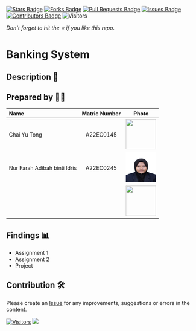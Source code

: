 [![Stars Badge](https://img.shields.io/github/stars/jjn7702/SECJ2013-DSA)](https://github.com/jjn7702/SECJ2013-DSA/Submission/Sample/stargazers)
[![Forks Badge](https://img.shields.io/github/forks/jjn7702/SECJ2013-DSA)](https://github.com/jjn7702/SECJ2013-DSA/Submission/Sample/network/members)
[![Pull Requests Badge](https://img.shields.io/github/issues-pr/jjn7702/SECJ2013-DSA)](https://github.com/jjn7702/SECJ2013-DSA/Submission/Sample/pulls)
[![Issues Badge](https://img.shields.io/github/issues/jjn7702/SECJ2013-DSA)](https://github.com/jjn7702/SECJ2013-DSA/Submission/Sample/issues)
[![Contributors Badge](https://img.shields.io/github/contributors/jjn7702/SECJ2013-DSA?color=2b9348)](https://github.com/jjn7702/SECJ2013-DSA/Submission/Sample/graphs/contributors)
![Visitors](https://api.visitorbadge.io/api/visitors?path=https%3A%2F%2Fgithub.com%2Fjjn7702%2FSECJ2013-DSA%2FSubmission%2FSample&labelColor=%23d9e3f0&countColor=%23697689&style=flat)

_Don't forget to hit the :star: if you like this repo._

# Banking System

## Description 📝



## Prepared by 🧑‍💻

| Name             | Matric Number | Photo                                                         |
| :---------------- | :-------------: | :------------------------------------------------------------: |
|  Chai Yu Tong  |    A22EC0145     | <a href="https://www.freepik.com/icon/graduated_4537051" title="Icon by Trazobanana"><img src="./Images/" width=80px, height=80px>     |
|   Nur Farah Adibah binti Idris   |   A22EC0245      | <a href="https://github.com/jjn7702/SECJ2013-DSA/blob/main/Submission/sec02/DACCrew/Images/Farah.jpg" title="Icon by Trazobanana"><img src="./Images/Farah.jpg" width=80px, height=80px>         |
|       |         | <a href="https://www.freepik.com/icon/graduated_4537051" title="Icon by Trazobanana"><img src="./Images/" width=80px, height=80px>         |


## Findings 📊

- Assignment 1
- Assignment 2
- Project

## Contribution 🛠️
Please create an [Issue](https://github.com/jjn7702/SECJ2013-DSA/Submission/Sample/issues) for any improvements, suggestions or errors in the content.

[![Visitors](https://api.visitorbadge.io/api/visitors?path=https%3A%2F%2Fgithub.com%2Fjjn7702&labelColor=%23697689&countColor=%23555555&style=plastic)](https://visitorbadge.io/status?path=https%3A%2F%2Fgithub.com%2Fjjn7702)
![](https://hit.yhype.me/github/profile?user_id=81284918)

